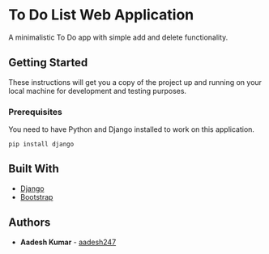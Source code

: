 # To Do List Web Application

A minimalistic To Do app with simple add and delete functionality.

## Getting Started

These instructions will get you a copy of the project up and running on your local machine for development and testing purposes. 

### Prerequisites

You need to have Python and Django installed to work on this application.

```
pip install django
```

## Built With

* [Django](https://docs.djangoproject.com/en/2.2/)
* [Bootstrap](https://getbootstrap.com/)

## Authors

* **Aadesh Kumar** - [aadesh247](https://github.com/aadesh247)
